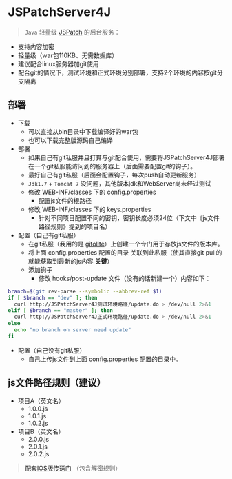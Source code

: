 # JSPatchServer4J

> `Java` 轻量级 [JSPatch](https://github.com/bang590/JSPatch) 的后台服务：

- 支持内容加密
- 轻量级（war包110KB、无需数据库）
- 建议配合linux服务器加git使用
- 配合git的情况下，测试环境和正式环境分别部署，支持2个环境的内容按git分支隔离

## 部署
- 下载
    + 可以直接从bin目录中下载编译好的war包
    + 也可以下载完整版源码自己编译
- 部署
    + 如果自己有git私服并且打算与git配合使用，需要将JSPatchServer4J部署在一个git私服能访问到的服务器上（后面需要配置git的钩子）。
    + 最好自己有git私服（后面会配置钩子，每次push自动更新服务）
    + `Jdk1.7` + `Tomcat 7` 没问题，其他版本jdk和WebServer尚未经过测试
    + 修改 WEB-INF/classes 下的 config.properties 
        * 配置js文件的根路径
    + 修改 WEB-INF/classes 下的 keys.properties
        * 针对不同项目配置不同的密钥，密钥长度必须24位（下文中《js文件路径规则》提到的项目名）
- 配置（自己有git私服）
    + 在git私服（我用的是 [gitolite](http://gitolite.com/gitolite/index.html)）上创建一个专门用于存放js文件的版本库。
    + 将上面 config.properties 配置的目录 关联到此私服（使其直接git pull的就能获取到最新的js内容 **关键**）
    + 添加钩子
        * 修改 hooks/post-update 文件（没有的话新建一个）内容如下：
```bash
branch=$(git rev-parse --symbolic --abbrev-ref $1)
if [ $branch == "dev" ]; then
  curl http://JSPatchServer4J测试环境路径/update.do > /dev/null 2>&1
elif [ $branch == "master" ]; then
  curl http://JSPatchServer4J正式环境路径/update.do > /dev/null 2>&1   
else
  echo "no branch on server need update"
fi
```

- 配置（自己没有git私服）
    + 自己上传js文件到上面 config.properties 配置的目录中。

## js文件路径规则（建议）
- 项目A（英文名）
    + 1.0.0.js
    + 1.0.1.js
    + 1.0.2.js
- 项目B（英文名）
    + 2.0.0.js
    + 2.0.1.js
    + 2.0.2.js


> [配套IOS版传送门](https://github.com/shaozepeng/JSPatch-IOS) （包含解密规则）

